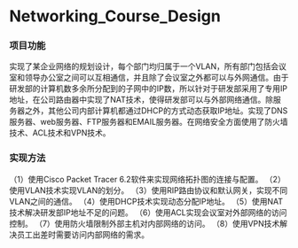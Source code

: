 # Networking_Course_Design
### 项目功能
实现了某企业网络的规划设计，每个部门均归属于一个VLAN，所有部门包括会议室和领导办公室之间可以互相通信，并且除了会议室之外都可以与外网通信。由于研发部的计算机数多余所分配到的子网中的IP数，所以针对于研发部采用了专用IP地址，在公司路由器中实现了NAT技术，使得研发部可以与外部网络通信。除服务器之外，其他公司内部计算机都通过DHCP的方式动态获取IP地址。实现了DNS服务器、web服务器、FTP服务器和EMAIL服务器。在网络安全方面使用了防火墙技术、ACL技术和VPN技术。
### 实现方法
（1）使用Cisco Packet Tracer 6.2软件来实现网络拓扑图的连接与配置。
（2）使用VLAN技术实现VLAN的划分。
（3）使用RIP路由协议和默认网关，实现不同VLAN之间的通信。
（4）使用DHCP技术实现动态分配IP地址。
（5）使用NAT技术解决研发部IP地址不足的问题。
（6）使用ACL实现会议室对外部网络的访问控制。
（7）使用防火墙限制外部主机对内部网络的访问。
（8）使用VPN技术解决员工出差时需要访问内部网络的需求。
